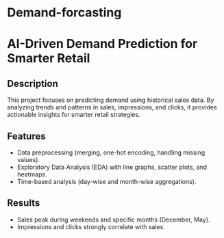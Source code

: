 # Demand-forcasting
# AI-Driven Demand Prediction for Smarter Retail

## Description
This project focuses on predicting demand using historical sales data. By analyzing trends and patterns in sales, impressions, and clicks, it provides actionable insights for smarter retail strategies.

## Features
- Data preprocessing (merging, one-hot encoding, handling missing values).
- Exploratory Data Analysis (EDA) with line graphs, scatter plots, and heatmaps.
- Time-based analysis (day-wise and month-wise aggregations).

## Results
- Sales peak during weekends and specific months (December, May).
- Impressions and clicks strongly correlate with sales.



